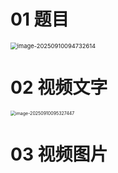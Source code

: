 # 01 题目

<img src="https://cvp.oss-cn-shanghai.aliyuncs.com/202509100947713.png" alt="image-20250910094732614" style="zoom: 67%;" />



# 02 视频文字

<img src="https://cvp.oss-cn-shanghai.aliyuncs.com/202509100953482.png" alt="image-20250910095327447" style="zoom:50%;" />



# 03 视频图片

